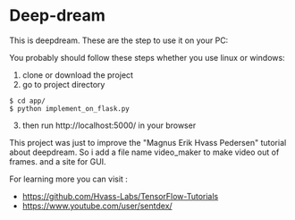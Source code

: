 # Deep-dream
This is deepdream. These are the step to use it on your PC:

You probably should follow these steps whether you use linux or windows:
1. clone or download the project
2. go to project directory
```
$ cd app/
$ python implement_on_flask.py
```
3. then run http://localhost:5000/ in your browser

This project was just to improve the "Magnus Erik Hvass Pedersen" tutorial about deepdream.
So i add a file name video_maker to make video out of frames. and a site for GUI.

For learning more you can visit :

- https://github.com/Hvass-Labs/TensorFlow-Tutorials
- https://www.youtube.com/user/sentdex/
